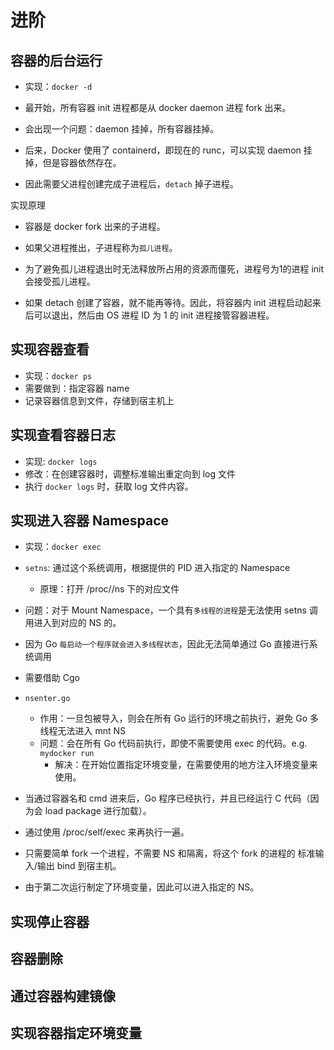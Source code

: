 # 进阶

## 容器的后台运行

* 实现：`docker -d`
* 最开始，所有容器 init 进程都是从 docker daemon 进程 fork 出来。
* 会出现一个问题：daemon 挂掉，所有容器挂掉。
* 后来，Docker 使用了 containerd，即现在的 runc，可以实现 daemon 挂掉，但是容器依然存在。

* 因此需要父进程创建完成子进程后，`detach` 掉子进程。

实现原理

* 容器是 docker fork 出来的子进程。
* 如果父进程推出，子进程称为`孤儿进程`。
* 为了避免孤儿进程退出时无法释放所占用的资源而僵死，进程号为1的进程 init 会接受孤儿进程。

* 如果 detach 创建了容器，就不能再等待。因此，将容器内 init 进程启动起来后可以退出，然后由 OS 进程 ID 为 1 的 init 进程接管容器进程。

## 实现容器查看

* 实现：`docker ps`
* 需要做到：指定容器 name
* 记录容器信息到文件，存储到宿主机上

## 实现查看容器日志

* 实现: `docker logs`
* 修改：在创建容器时，调整标准输出重定向到 log 文件
* 执行 `docker logs` 时，获取 log 文件内容。 

## 实现进入容器 Namespace

* 实现：`docker exec`
* `setns`: 通过这个系统调用，根据提供的 PID 进入指定的 Namespace
    * 原理：打开 /proc/<pid>/ns 下的对应文件
* 问题：对于 Mount Namespace，一个具有`多线程的进程`是无法使用 setns 调用进入到对应的 NS 的。
* 因为 Go `每启动一个程序就会进入多线程状态`，因此无法简单通过 Go 直接进行系统调用
* 需要借助 Cgo
* `nsenter.go`
    * 作用：一旦包被导入，则会在所有 Go 运行的环境之前执行，避免 Go 多线程无法进入 mnt NS
    * 问题：会在所有 Go 代码前执行，即使不需要使用 exec 的代码。e.g. `mydocker run`
        * 解决：在开始位置指定环境变量，在需要使用的地方注入环境变量来使用。

* 当通过容器名和 cmd 进来后，Go 程序已经执行，并且已经运行 C 代码（因为会 load package 进行加载）。
* 通过使用 /proc/self/exec 来再执行一遍。
* 只需要简单 fork 一个进程，不需要 NS 和隔离，将这个 fork 的进程的 标准输入/输出 bind 到宿主机。
* 由于第二次运行制定了环境变量，因此可以进入指定的 NS。 

## 实现停止容器

## 容器删除

## 通过容器构建镜像

## 实现容器指定环境变量

## 